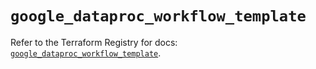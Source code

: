 # `google_dataproc_workflow_template`

Refer to the Terraform Registry for docs: [`google_dataproc_workflow_template`](https://registry.terraform.io/providers/hashicorp/google/6.26.0/docs/resources/dataproc_workflow_template).
